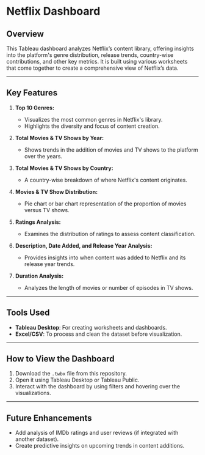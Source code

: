 
# Netflix Dashboard

## Overview
This Tableau dashboard analyzes Netflix’s content library, offering insights into the platform's genre distribution, release trends, country-wise contributions, and other key metrics. It is built using various worksheets that come together to create a comprehensive view of Netflix’s data.

---

## Key Features
1. **Top 10 Genres:**
   - Visualizes the most common genres in Netflix's library.
   - Highlights the diversity and focus of content creation.

2. **Total Movies & TV Shows by Year:**
   - Shows trends in the addition of movies and TV shows to the platform over the years.

3. **Total Movies & TV Shows by Country:**
   - A country-wise breakdown of where Netflix's content originates.

4. **Movies & TV Show Distribution:**
   - Pie chart or bar chart representation of the proportion of movies versus TV shows.

5. **Ratings Analysis:**
   - Examines the distribution of ratings to assess content classification.

6. **Description, Date Added, and Release Year Analysis:**
   - Provides insights into when content was added to Netflix and its release year trends.

7. **Duration Analysis:**
   - Analyzes the length of movies or number of episodes in TV shows.

---

## Tools Used
- **Tableau Desktop**: For creating worksheets and dashboards.
- **Excel/CSV**: To process and clean the dataset before visualization.

---

## How to View the Dashboard
1. Download the `.twbx` file from this repository.
2. Open it using Tableau Desktop or Tableau Public.
3. Interact with the dashboard by using filters and hovering over the visualizations.

---

## Future Enhancements
- Add analysis of IMDb ratings and user reviews (if integrated with another dataset).
- Create predictive insights on upcoming trends in content additions.
